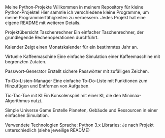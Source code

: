 Meine Python-Projekte
Willkommen in meinem Repository für kleine Python-Projekte!
Hier sammle ich verschiedene kleine Programme, um meine Programmierfähigkeiten zu verbessern.
Jedes Projekt hat eine eigene README mit weiteren Details.

Projektübersicht
Taschenrechner
Ein einfacher Taschenrechner, der grundlegende Rechenoperationen durchführt.

Kalender
Zeigt einen Monatskalender für ein bestimmtes Jahr an.

Virtuelle Kaffeemaschine
Eine einfache Simulation einer Kaffeemaschine mit begrenzten Zutaten.

Passwort-Generator
Erstellt sichere Passwörter mit zufälligen Zeichen.

To-Do-Listen-Manager
Eine einfache To-Do-Liste mit Funktionen zum Hinzufügen und Entfernen von Aufgaben.

Tic-Tac-Toe mit KI
Ein Konsolenspiel mit einer KI, die den Minimax-Algorithmus nutzt.

Simple Universe Game
Erstelle Planeten, Gebäude und Ressourcen in einer einfachen Simulation.

Verwendete Technologien
Sprache: Python 3.x
Libraries: Je nach Projekt unterschiedlich (siehe jeweilige README)
